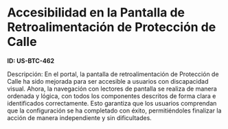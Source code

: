 # Accesibilidad en la Pantalla de Retroalimentación de Protección de Calle

**ID: US-BTC-462**

Descripción: En el portal, la pantalla de retroalimentación de Protección de Calle ha sido mejorada para ser accesible a usuarios con discapacidad visual. Ahora, la navegación con lectores de pantalla se realiza de manera ordenada y lógica, con todos los componentes descritos de forma clara e identificados correctamente. Esto garantiza que los usuarios comprendan que la configuración se ha completado con éxito, permitiéndoles finalizar la acción de manera independiente y sin dificultades.